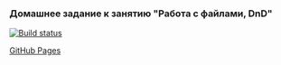 ### Домашнее задание к занятию "Работа с файлами, DnD"
[![Build status](https://ci.appveyor.com/api/projects/status/2oupxpgggfvnvjjb?svg=true)](https://ci.appveyor.com/project/KirillSenkov/ahj-homeworks-dnd)

[GitHub Pages](https://kirillsenkov.github.io/ahj-homeworks.dnd/)